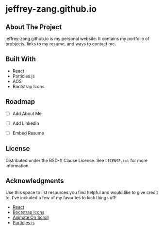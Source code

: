 # jeffrey-zang.github.io


<!-- ABOUT THE PROJECT -->
## About The Project
jeffrey-zang.github.io is my personal website. It contains my portfolio of probjects, links to my resume, and ways to contact me. 


## Built With
- React
- Particles.js
- AOS
- Bootstrap Icons


<!-- ROADMAP -->
## Roadmap

- [ ] Add About Me
- [ ] Add LinkedIn
- [ ] Embed Resume


## License

Distributed under the BSD-# Clause License. See `LICENSE.txt` for more information.


<!-- ACKNOWLEDGMENTS -->
## Acknowledgments

Use this space to list resources you find helpful and would like to give credit to. I've included a few of my favorites to kick things off!

* [React](https://reactjs.org/)
* [Bootstrap Icons](https://icons.getbootstrap.com/)
* [Animate On Scroll](https://michalsnik.github.io/aos/)
* [Particles.js](https://www.npmjs.com/package/react-tsparticles)
